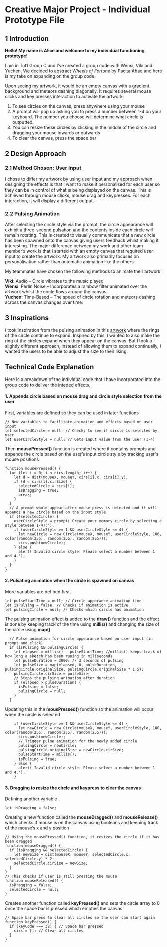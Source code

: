 # Creative Major Project - Individual Prototype File

## 1 Introduction
**Hello! My name is Alice and welcome to my individual functioning prototype!** 

I am in Tut1 Group C and I’ve created a group code with Wensi, Viki and Yuchen. We decided to abstract *Wheels of Fortune* by Pacita Abad and here is my take on expanding on the group code.  

Upon seeing my artwork, it would be an empty canvas with a gradient background and meteors dashing diagonally. 
It requires several mouse clicks and key presses interaction to activate the artwork: 

1. To see circles on the canvas, press anywhere using your mouse
2. A prompt will pop up asking you to press a number between 1-4 on your keyboard. The number you choose will determine what circle is outputted.
3. You can resize these circles by clicking in the middle of the circle and dragging your mouse inwards or outwards
4. To clear the canvas, press the space bar

## 2 Design Approach
### 2.1 Method Chosen: User Input
I chose to differ my artwork by using user input and my approach when designing the effects is that I want to make it personalised for each user so they can be in control of what is being displayed on the canvas. This is achieved through mouse clicks, mouse drag and keypresses. For each interaction, it will display a different output. 

### 2.2 Pulsing Animation
After selecting the circle style via the prompt, the circle appearance will exhibit a three-second pulsation and the contents inside each circle will remain rotating. This is created to visually communicate that a new circle has been spawned onto the canvas giving users feedback whilst making it interesting. 
The major difference between my work and other team member’s work is that I started with an empty canvas that required user input to create the artwork. My artwork also primarily focuses on personalisation rather than automatic animation like the others. 

My teammates have chosen the following methods to animate their artwork:

**Viki**: Audio – Circle vibrates to the music played  
**Wensi**: Perlin Noise – Incorporates a rainbow filter animated over the artwork whilst the circle flows around the canvas.  
**Yuchen**: Time-Based – The speed of circle rotation and meteors dashing across the canvas changes over time.

## 3 Inspirations
I took inspiration from the pulsing animation in this [artwork](https://www.pond5.com/stock-footage/item/70333529-expanding-blue-concentric-rings-loop-abstract-animation) where the rings of the circle continue to expand. 
Inspired by this, I wanted to also make the ring of the circles expand when they appear on the canvas. But I took a slightly different approach, instead of allowing them to expand continually, I wanted the users to be able to adjust the size to their liking.  

## Technical Code Explanation
Here is a breakdown of the individual code that I have incorporated into the group code to deliver the inteded effects.

#### 1. Appends circle based on mouse drag and circle style selection from the user
First, variables are defined so they can be used in later functions
```
// New variables to facilitate animation and effects based on user input
let selectedCircle = null; // Checks to see if circle is selected by user
let userCircleStyle = null; // Gets input value from the user (1-4)

```
Then **mousePressed()** function is created where it contains prompts and appends the circle based on the user’s input circle style by tracking user's mouse positions

```
function mousePressed() {
  for (let i = 0; i < cirs.length; i++) {
    let d = dist(mouseX, mouseY, cirs[i].x, cirs[i].y);
    if (d < cirs[i].cirSize) {
      selectedCircle = cirs[i];
      isDragging = true;
      break;
    }
  }
  // A prompt would appear after mouse press is detected and it will appends a new circle based on the input style
  if (!selectedCircle) {
    userCircleStyle = prompt('Create your memory circle by selecting a style between 1-4):');
    if (userCircleStyle >= 1 && userCircleStyle <= 4) {
      let newCircle = new Circle(mouseX, mouseY, userCircleStyle, 100, color(random(255), random(255), random(255)));
      cirs.push(newCircle);
    } else {
      alert('Invalid circle style! Please select a number between 1 and 4.');
    }
  }
}
```
#### 2.	Pulsating animation when the circle is spawned on canvas

More variables are defined first.

```
let pulseStartTime = null; // Circle apperance animation time
let isPulsing = false; // Checks if animation is active
let pulsingCircle = null; // Checks which circle has animation
```

The pulsing animation effect is added to the **draw()** function and the effect is done by keeping track of the time using **millis()** and changing the size of the circle using **map()**

```
  // Pulse animation for circle appearance based on user input (in prompt and click)
  if (isPulsing && pulsingCircle) {
    let elapsed = millis() - pulseStartTime; //millis() keeps track of how long a sketch has been runing in miliseconds
    let pulseDuration = 3000; // 3 seconds of pulsing
    let pulseSize = map(elapsed, 0, pulseDuration, pulsingCircle.originalSize, pulsingCircle.originalSize * 1.5);
    pulsingCircle.cirSize = pulseSize;
    // Stops the pulsing animation after duration
    if (elapsed > pulseDuration) {
      isPulsing = false;
      pulsingCircle = null;
    }
  }
```

Updating this in the **mousPressed()** function so the animation will occur when the circle is selected

```
    if (userCircleStyle >= 1 && userCircleStyle <= 4) {
      let newCircle = new Circle(mouseX, mouseY, userCircleStyle, 100, color(random(255), random(255), random(255)));
      cirs.push(newCircle);
      // Trigger pulse animation for the newly added circle
      pulsingCircle = newCircle;
      pulsingCircle.originalSize = newCircle.cirSize;
      pulseStartTime = millis();
      isPulsing = true;
    } else {
      alert('Invalid circle style! Please select a number between 1 and 4.');
    }
```

#### 3.	Dragging to resize the circle and keypress to clear the canvas 

Defining another variable

```
let isDragging = false;

```
Creating a new function called the **mouseDragged()** and **mouseRelease()** which checks if mouse is on the canvas using booleans and keeping track of the mouse’s x and y position

```
// Using the mousePressed() function, it resizes the circle if it has been dragged 
function mouseDragged() {
  if (isDragging && selectedCircle) {
    let newSize = dist(mouseX, mouseY, selectedCircle.x, selectedCircle.y) * 2;
    selectedCircle.cirSize = newSize;
  }
}
// This checks if user is still pressing the mouse
function mouseReleased() {
  isDragging = false;
  selectedCircle = null;
}
```
Creates another function called **keyPressed()** and sets the circle array to 0 once the space bar is pressed which empties the canvas 

```
// Space bar press to clear all circles so the user can start again
function keyPressed() {
  if (keyCode === 32) { // Space bar pressed
    cirs = []; // Clear all circles
  }
}
```

